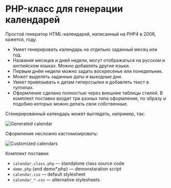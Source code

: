 # PHP-класс для генерации календарей

Простой генератор HTML-календарей, написанный на PHP4 в 2006, кажется, году.

* Умеет генерировать календарь на отдельно заданный месяц или год.
* Названия месяцев и дней недели, могут отображаться на русском и английском языках. Можно добавлять другие языки.
* Первым днём недели можно задать воскресенье или понедельник.
* Может выделять заданные даты и выходные дни.
* Умеет привязывать к датам гиперссылки и добавлять текст в тултипах.
* Оформление сделано полностью через внешние таблицы стилей. В комплект поставки входит три разных типа оформления, по образу и подобию которых можно делать свои собственные.

Сгенерированный календарь может выглядеть, например, так:

![Generated calendar](https://raw.github.com/dreikanter/calendar-generator/master/screenshots/2-calendar-screenshot.png)

Оформление несложно кастомизировать:

![Customized calendars](https://raw.github.com/dreikanter/calendar-generator/master/screenshots/3-calendar-screenshot.png)

Комплект поставки:

* `calendar.class.php` — standalone class source code
* `demo.php` (and demo*.php) — demonstaration script
* `calendar.css` — default stylesheet
* `calendar_*.css` — alternative stylesheets

